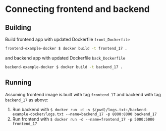 # Connecting frontend and backend

## Building

Build frontend app with updated Dockerfile `front_Dockerfile`

```bash
frontend-example-docker $ docker build -t frontend_17 .
```

and backend app with updated Dockerfile `back_Dockerfile`

```bash
backend-example-docker $ docker build -t backend_17 .
```

## Running

Assuming frontend image is built with tag `frontend_17` and backend with tag `backend_17` as above:

1. Run backend with `$ docker run -d -v $(pwd)/logs.txt:/backend-example-docker/logs.txt --name=backend_17 -p 8000:8000 backend_17`
2. Run frontend with `$ docker run -d --name=frontend_17 -p 5000:5000 frontend_17`